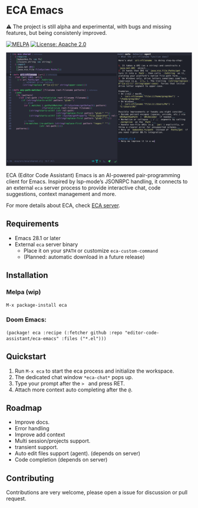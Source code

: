 # ECA Emacs

:warning: The project is still alpha and experimental, with bugs and missing features, but being consistenly improved.

[![MELPA](https://melpa.org/packages/eca-emacs-badge.svg)](https://melpa.org/#/eca-emacs)
[![License: Apache 2.0](https://img.shields.io/badge/License-Apache%202.0-blue.svg)](./LICENSE)

![demo](./demo.png)

ECA (Editor Code Assistant) Emacs is an AI-powered pair-programming client for Emacs.
Inspired by lsp-mode’s JSONRPC handling, it connects to an external `eca` server process to provide interactive chat, code suggestions, context management and more.

For more details about ECA, check [ECA server](https://github.com/editor-code-assistant/eca).

## Requirements

- Emacs 28.1 or later
- External `eca` server binary
  - Place it on your `$PATH` or customize `eca-custom-command`
  - (Planned: automatic download in a future release)

## Installation

### Melpa (wip)

```
M-x package-install eca
```

### Doom Emacs:

```elisp
(package! eca :recipe (:fetcher github :repo "editor-code-assistant/eca-emacs" :files ("*.el")))
```

## Quickstart

1. Run `M-x eca` to start the eca process and initialize the workspace.
2. The dedicated chat window `*eca-chat*` pops up.
3. Type your prompt after the `> ` and press RET.
4. Attach more context auto completing after the `@`.

## Roadmap

- Improve docs.
- Error handling
- Improve add context 
- Multi session/projects support.
- transient support.
- Auto edit files support (agent). (depends on server)
- Code completion (depends on server)

## Contributing

Contributions are very welcome, please open a issue for discussion or pull request.
